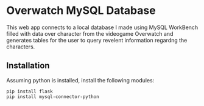 # Overwatch MySQL Database
This web app connects to a local database I made using MySQL WorkBench filled with data over character from the videogame Overwatch and generates tables for the user to query revelent information regardng the characters.

## Installation
Assuming python is installed, install the following modules:
```
pip install flask
pip install mysql-connector-python
```